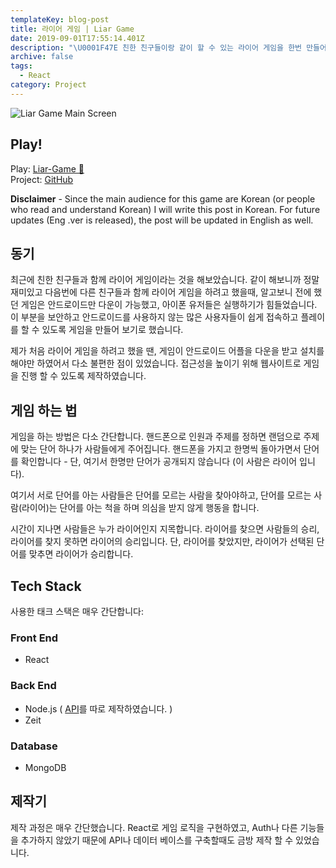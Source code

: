 ```yaml
---
templateKey: blog-post
title: 라이어 게임 | Liar Game
date: 2019-09-01T17:55:14.401Z
description: "\U0001F47E 친한 친구들이랑 같이 할 수 있는 라이어 게임을 한번 만들어보았습니다 | Created a game which you can play with your friend \U0001F921"
archive: false
tags:
  - React
category: Project
---
```

![Liar Game Main Screen](/img/img_3148-2.png "라이어 게임")

## Play!

Play: [Liar-Game 🤡](https://withoutwax.github.io/Liar-Game/)\
Project: [GitHub](https://github.com/withoutwax/Liar-Game)

**Disclaimer** - Since the main audience for this game are Korean (or people who read and understand Korean) I will write this post in Korean. For future updates (Eng .ver is released), the post will be updated in English as well.

## 동기

최근에 친한 친구들과 함께 라이어 게임이라는 것을 해보았습니다. 같이 해보니까 정말 재미있고 다음번에 다른 친구들과 함께 라이어 게임을 하려고 했을때, 알고보니 전에 했던 게임은 안드로이드만 다운이 가능했고, 아이폰 유저들은 실행하기가 힘들었습니다. 이 부분을 보안하고 안드로이드를 사용하지 않는 많은 사용자들이 쉽게 접속하고 플레이를 할 수 있도록 게임을 만들어 보기로 했습니다.

제가 처음 라이어 게임을 하려고 했을 땐, 게임이 안드로이드 어플을 다운을 받고 설치를 해야만 하였어서 다소 불편한 점이 있었습니다. 접근성을 높이기 위해 웹사이트로 게임을 진행 할 수 있도록 제작하였습니다.  

## 게임 하는 법

게임을 하는 방법은 다소 간단합니다. 핸드폰으로 인원과 주제를 정하면 랜덤으로 주제에 맞는 단어 하나가 사람들에게 주어집니다. 핸드폰을 가지고 한명씩 돌아가면서 단어를 확인합니다 - 단, 여기서 한명만 단어가 공개되지 않습니다 (이 사람은 라이어 입니다).    

여기서 서로 단어를 아는 사람들은 단어를 모르는 사람을 찾아야하고, 단어를 모르는 사람(라이어)는 단어를 아는 척을 하며 의심을 받지 않게 행동을 합니다.

시간이 지나면 사람들은 누가 라이어인지 지목합니다. 라이어를 찾으면 사람들의 승리, 라이어를 찾지 못하면 라이어의 승리입니다. 단, 라이어를 찾았지만, 라이어가 선택된 단어를 맞추면 라이어가 승리합니다.

## Tech Stack

사용한 태크 스택은 매우 간단합니다:

### Front End

* React

### Back End

* Node.js ( [API](https://github.com/withoutwax/Liar-Game-API)를 따로 제작하였습니다. )
* Zeit

### Database

* MongoDB

## 제작기

제작 과정은 매우 간단했습니다. React로 게임 로직을 구현하였고, Auth나 다른 기능들을 추가하지 않았기 때문에 API나 데이터 베이스를 구축할때도 금방 제작 할 수 있었습니다.
